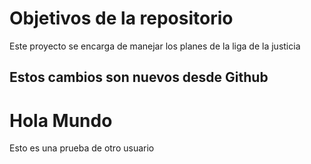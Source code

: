 # Objetivos de la repositorio

Este proyecto se encarga de manejar los planes de la liga de la justicia

## Estos cambios son nuevos desde Github


# Hola Mundo
Esto es una prueba de otro usuario
